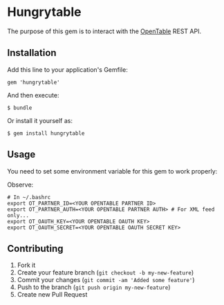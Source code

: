 # Hungrytable

The purpose of this gem is to interact with the [OpenTable](http://www.opentable.com) REST API.

## Installation

Add this line to your application's Gemfile:

    gem 'hungrytable'

And then execute:

    $ bundle

Or install it yourself as:

    $ gem install hungrytable

## Usage

You need to set some environment variable for this gem to work properly:

Observe:

    # In ~/.bashrc
    export OT_PARTNER_ID=<YOUR OPENTABLE PARTNER ID>
    export OT_PARTNER_AUTH=<YOUR OPENTABLE PARTNER AUTH> # For XML feed only...
    export OT_OAUTH_KEY=<YOUR OPENTABLE OAUTH KEY>
    export OT_OAUTH_SECRET=<YOUR OPENTABLE OAUTH SECRET KEY>

## Contributing

1. Fork it
2. Create your feature branch (`git checkout -b my-new-feature`)
3. Commit your changes (`git commit -am 'Added some feature'`)
4. Push to the branch (`git push origin my-new-feature`)
5. Create new Pull Request
